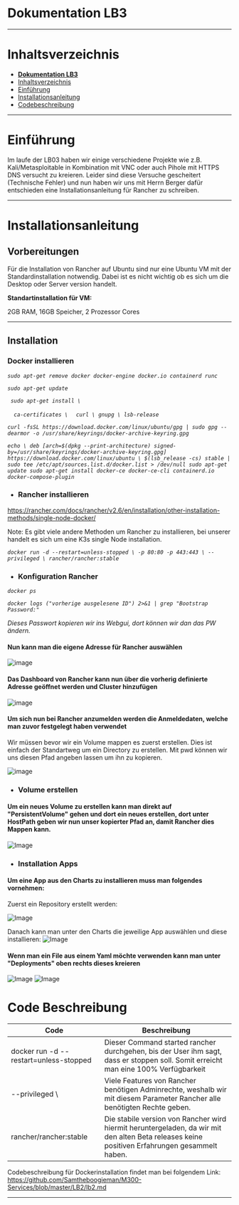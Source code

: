 # **Dokumentation LB3**

---

# Inhaltsverzeichnis

- [**Dokumentation LB3**](#dokumentation-lb3)
- [Inhaltsverzeichnis](#inhaltsverzeichnis)
- [Einführung](#einführung)
- [Installationsanleitung](#Installationsanleitung)
- [Codebeschreibung](#code-beschreibung)

---

# Einführung
Im laufe der LB03 haben wir einige verschiedene Projekte wie z.B. Kali/Metasploitable in Kombination mit VNC oder auch Pihole mit HTTPS DNS versucht zu kreieren. Leider sind diese Versuche gescheitert (Technische Fehler) und nun haben wir uns mit Herrn Berger dafür entschieden eine Installationsanleitung für Rancher zu schreiben.

---  

# Installationsanleitung
<h2>Vorbereitungen</h2>

Für die Installation von Rancher auf Ubuntu sind nur eine Ubuntu VM mit der Standardinstallation notwendig. Dabei ist es nicht wichtig ob es sich um die Desktop oder Server version handelt.

<b>Standartinstallation für VM: </b>

2GB RAM, 
16GB Speicher, 2 Prozessor Cores

---
<h2>Installation</h2>
<h3>Docker installieren</h3>

<em>`sudo apt-get remove docker docker-engine docker.io containerd runc `

`sudo apt-get update`

` sudo apt-get install \`

  `  ca-certificates \`
  `  curl \
    gnupg \
    lsb-release`
	
`curl -fsSL https://download.docker.com/linux/ubuntu/gpg | sudo gpg --dearmor -o /usr/share/keyrings/docker-archive-keyring.gpg`


`echo \
  deb [arch=$(dpkg --print-architecture) signed-by=/usr/share/keyrings/docker-archive-keyring.gpg] https://download.docker.com/linux/ubuntu \
  $(lsb_release -cs) stable | sudo tee /etc/apt/sources.list.d/docker.list > /dev/null
 sudo apt-get update
 sudo apt-get install docker-ce docker-ce-cli containerd.io docker-compose-plugin`
 </em>
 
 

- <h3>Rancher installieren</h3>

https://rancher.com/docs/rancher/v2.6/en/installation/other-installation-methods/single-node-docker/

Note: Es gibt viele andere Methoden um Rancher zu installieren, bei unserer handelt es sich um eine K3s single Node installation.

<em>`docker run -d --restart=unless-stopped \
-p 80:80 -p 443:443 \
--privileged \
rancher/rancher:stable`
</em>


- <h3>Konfiguration Rancher</h3>

<em>`docker ps`</em> 

<em>`docker logs ("vorherige ausgelesene ID") 2>&1 | grep "Bootstrap Password:"`

Dieses Passwort kopieren wir ins Webgui, dort können wir dan das PW ändern.
</em> 

<h4>Nun kann man die eigene Adresse für Rancher auswählen</h4>

![image](https://github.com/RobinGantenbein/M300-Services/blob/main/lb3/images/add-host.png)

<h4>Das Dashboard von Rancher kann nun über die vorherig definierte Adresse geöffnet werden und Cluster hinzufügen</h4>


![image](https://github.com/RobinGantenbein/M300-Services/blob/main/lb3/images/clusterview.png)


<h4>Um sich nun bei Rancher anzumelden werden die Anmeldedaten, welche man zuvor festgelegt haben verwendet</h4>

Wir müssen bevor wir ein Volume mappen es zuerst erstellen. Dies ist einfach der Standartweg um ein Directory zu erstellen. Mit pwd können wir uns diesen Pfad angeben lassen um ihn zu kopieren.

![image](https://github.com/RobinGantenbein/M300-Services/blob/main/lb3/images/rancherhost.png)

- <h3>Volume erstellen</h3>
<h4>Um ein neues Volume zu erstellen kann man direkt auf "PersistentVolume" gehen und dort ein neues erstellen, dort unter HostPath geben wir nun unser kopierter Pfad an, damit Rancher dies Mappen kann.</h4>

![Image](https://github.com/RobinGantenbein/M300-Services/blob/main/lb3/images/volume.png)

- <h3>Installation Apps</h3>
<h4>Um eine App aus den Charts zu installieren muss man folgendes vornehmen:</h4>

Zuerst ein Repository erstellt werden: 

![Image](https://github.com/RobinGantenbein/M300-Services/blob/main/lb3/images/repository.png)

Danach kann man unter den Charts die jeweilige App auswählen und diese installieren:
![Image](https://github.com/RobinGantenbein/M300-Services/blob/main/lb3/images/charts.png)

<h4>Wenn man ein File aus einem Yaml möchte verwenden kann man unter "Deployments" oben rechts dieses kreieren</h4>

![Image](https://github.com/RobinGantenbein/M300-Services/blob/main/lb3/images/deployments.png)
![Image](https://github.com/RobinGantenbein/M300-Services/blob/main/lb3/images/deployment%20create.png)


# Code Beschreibung

| Code| Beschreibung|
| --------------| -----------------|
|docker run -d --restart=unless-stopped|Dieser Command started rancher durchgehen, bis der User ihm sagt, dass er stoppen soll. Somit erreicht man eine 100% Verfügbarkeit|
|--privileged \ | Viele Features von Rancher benötigen Adminrechte, weshalb wir mit diesem Parameter Rancher alle benötigten Rechte geben.|
|rancher/rancher:stable|Die stabile version von Rancher wird hiermit heruntergeladen, da wir mit den alten Beta releases keine positiven Erfahrungen gesammelt haben.|

Codebeschreibung für Dockerinstallation findet man bei folgendem Link: 
https://github.com/Samtheboogieman/M300-Services/blob/master/LB2/lb2.md


---